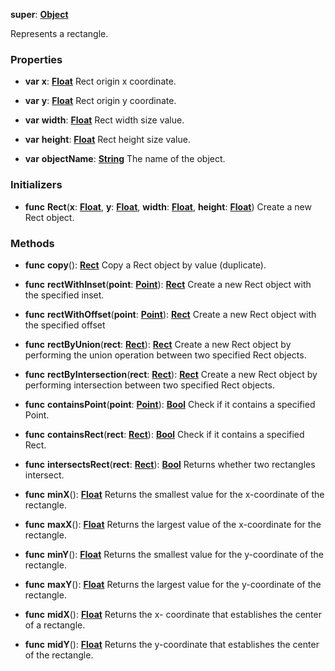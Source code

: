 **super**: **[Object](../gravity/object.md.md)**

Represents a rectangle.

### Properties

* **var** **x**: **[Float](../gravity/float.md)**
Rect origin x coordinate.

* **var** **y**: **[Float](../gravity/float.md)**
Rect origin y coordinate.

* **var** **width**: **[Float](../gravity/float.md)**
Rect width size value.

* **var** **height**: **[Float](../gravity/float.md)**
Rect height size value.

* **var** **objectName**: **[String](../gravity/string.md)**
The name of the object.



### Initializers

* **func** **Rect**(**x**: **[Float](../gravity/float.md)**, **y**: **[Float](../gravity/float.md)**, **width**: **[Float](../gravity/float.md)**, **height**: **[Float](../gravity/float.md)**)
Create a new Rect object.



### Methods

* **func** **copy**(): <strong>[Rect](Rect.md)</strong> 
Copy a Rect object by value (duplicate).

* **func** **rectWithInset**(**point**: **[Point](Point.md)**): <strong>[Rect](Rect.md)</strong> 
Create a new Rect object with the specified inset.

* **func** **rectWithOffset**(**point**: **[Point](Point.md)**): <strong>[Rect](Rect.md)</strong> 
Create a new Rect object with the specified offset

* **func** **rectByUnion**(**rect**: **[Rect](Rect.md)**): <strong>[Rect](Rect.md)</strong> 
Create a new Rect object by performing the union operation between two specified Rect objects.

* **func** **rectByIntersection**(**rect**: **[Rect](Rect.md)**): <strong>[Rect](Rect.md)</strong> 
Create a new Rect object by performing intersection between two specified Rect objects.

* **func** **containsPoint**(**point**: **[Point](Point.md)**): <strong>[Bool](../gravity/bool.md)</strong> 
Check if it contains a specified Point.

* **func** **containsRect**(**rect**: **[Rect](Rect.md)**): <strong>[Bool](../gravity/bool.md)</strong> 
Check if it contains a specified Rect.

* **func** **intersectsRect**(**rect**: **[Rect](Rect.md)**): <strong>[Bool](../gravity/bool.md)</strong> 
Returns whether two rectangles intersect.

* **func** **minX**(): <strong>[Float](../gravity/float.md)</strong> 
Returns the smallest value for the x-coordinate of the rectangle.

* **func** **maxX**(): <strong>[Float](../gravity/float.md)</strong> 
Returns the largest value of the x-coordinate for the rectangle.

* **func** **minY**(): <strong>[Float](../gravity/float.md)</strong> 
Returns the smallest value for the y-coordinate of the rectangle.

* **func** **maxY**(): <strong>[Float](../gravity/float.md)</strong> 
Returns the largest value for the y-coordinate of the rectangle.

* **func** **midX**(): <strong>[Float](../gravity/float.md)</strong> 
Returns the x- coordinate that establishes the center of a rectangle.

* **func** **midY**(): <strong>[Float](../gravity/float.md)</strong> 
Returns the y-coordinate that establishes the center of the rectangle.





